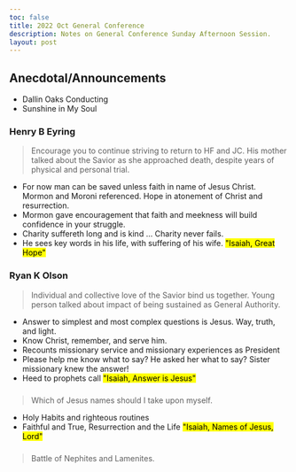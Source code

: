 ```yaml
---
toc: false
title: 2022 Oct General Conference
description: Notes on General Conference Sunday Afternoon Session.
layout: post
---
```


## Anecdotal/Announcements
- Dallin Oaks Conducting
- Sunshine in My Soul

### Henry B Eyring
> Encourage you to continue striving to return to HF and JC.  His mother talked about the Savior as she approached death, despite years of physical and personal trial.
- For now man can be saved unless faith in name of Jesus Christ.  Mormon and Moroni referenced.  Hope in atonement of Christ and resurrection.
- Mormon gave encouragement that faith and meekness will build confidence in your struggle.
- Charity suffereth long and is kind ...  Charity never fails.
- He sees key words in his life, with suffering of his wife.
<mark>"Isaiah, Great Hope"</mark>

### Ryan K Olson
> Individual and collective love of the Savior bind us together.  Young person talked about impact of being sustained as General Authority.  
- Answer to simplest and most complex questions is Jesus.  Way, truth, and light.
- Know Christ, remember, and serve him.
- Recounts missionary service and missionary experiences as President
- Please help me know what to say?  He asked her what to say?  Sister missionary knew the answer!
- Heed to prophets call
<mark>"Isaiah, Answer is Jesus"</mark>

###
> Which of Jesus names should I take upon myself.
- Holy Habits and righteous routines
- Faithful and True, Resurrection and the Life
<mark>"Isaiah, Names of Jesus, Lord"</mark>

###
> Battle of Nephites and Lamenites.
